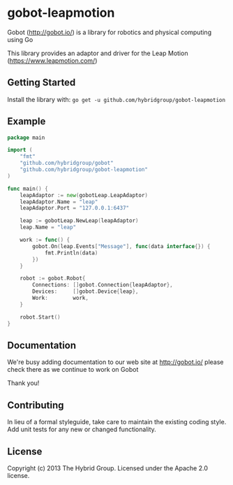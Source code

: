 # gobot-leapmotion

Gobot (http://gobot.io/) is a library for robotics and physical computing using Go

This library provides an adaptor and driver for the Leap Motion (https://www.leapmotion.com/)

## Getting Started

Install the library with: `go get -u github.com/hybridgroup/gobot-leapmotion`

## Example

```go
package main

import (
	"fmt"
	"github.com/hybridgroup/gobot"
	"github.com/hybridgroup/gobot-leapmotion"
)

func main() {
	leapAdaptor := new(gobotLeap.LeapAdaptor)
	leapAdaptor.Name = "leap"
	leapAdaptor.Port = "127.0.0.1:6437"

	leap := gobotLeap.NewLeap(leapAdaptor)
	leap.Name = "leap"

	work := func() {
		gobot.On(leap.Events["Message"], func(data interface{}) {
			fmt.Println(data)
		})
	}

	robot := gobot.Robot{
		Connections: []gobot.Connection{leapAdaptor},
		Devices:     []gobot.Device{leap},
		Work:        work,
	}

	robot.Start()
}
```

## Documentation
We're busy adding documentation to our web site at http://gobot.io/ please check there as we continue to work on Gobot

Thank you!

## Contributing
In lieu of a formal styleguide, take care to maintain the existing coding style. Add unit tests for any new or changed functionality.

## License
Copyright (c) 2013 The Hybrid Group. Licensed under the Apache 2.0 license.

